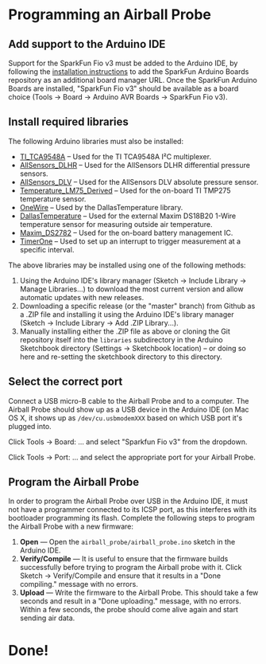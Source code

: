 # Programming an Airball Probe

## Add support to the Arduino IDE

Support for the SparkFun Fio v3 must be added to the Arduino IDE, by following the [installation instructions](https://github.com/sparkfun/Arduino_Boards#installation-instructions) to add the SparkFun Arduino Boards repository as an additional board manager URL. Once the SparkFun Arduino Boards are installed, "SparkFun Fio v3" should be available as a board choice (Tools → Board → Arduino AVR Boards → SparkFun Fio v3).

## Install required libraries

The following Arduino libraries must also be installed:

* [TI\_TCA9548A](https://github.com/jeremycole/TI_TCA9548A) – Used for the TI TCA9548A I²C multiplexer.
* [AllSensors\_DLHR](https://github.com/jeremycole/AllSensors_DLHR) – Used for the AllSensors DLHR differential pressure sensors.
* [AllSensors\_DLV](https://github.com/jeremycole/AllSensors_DLV) – Used for the AllSensors DLV absolute pressure sensor.
* [Temperature\_LM75\_Derived](https://github.com/jeremycole/Temperature_LM75_Derived) – Used for the on-board TI TMP275 temperature sensor.
* [OneWire](https://github.com/PaulStoffregen/OneWire) – Used by the DallasTemperature library.
* [DallasTemperature](https://github.com/milesburton/Arduino-Temperature-Control-Library) – Used for the external Maxim DS18B20 1-Wire temperature sensor for measuring outside air temperature.
* [Maxim_DS2782](https://github.com/jeremycole/Maxim_DS2782) – Used for the on-board battery management IC.
* [TimerOne](http://playground.arduino.cc/Code/Timer1) – Used to set up an interrupt to trigger measurement at a specific interval.

The above libraries may be installed using one of the following methods:

1. Using the Arduino IDE's library manager (Sketch → Include Library → Manage Libraries...) to download the most current version and allow automatic updates with new releases.
2. Downloading a specific release (or the "master" branch) from Github as a .ZIP file and installing it using the Arduino IDE's library manager (Sketch → Include Library → Add .ZIP Library...).
3. Manually installing either the .ZIP file as above or cloning the Git repository itself into the `libraries` subdirectory in the Arduino Sketchbook directory (Settings → Sketchbook location) – or doing so here and re-setting the sketchbook directory to this directory.

## Select the correct port

Connect a USB micro-B cable to the Airball Probe and to a computer. The Airball Probe should show up as a USB device in the Arduino IDE (on Mac OS X, it shows up as `/dev/cu.usbmodemXXX` based on which USB port it's plugged into.

Click Tools → Board: ... and select "Sparkfun Fio v3" from the dropdown.

Click Tools → Port: ... and select the appropriate port for your Airball Probe.

## Program the Airball Probe

In order to program the Airball Probe over USB in the Arduino IDE, it must not have a programmer connected to its ICSP port, as this interferes with its bootloader programming its flash. Complete the following steps to program the Airball Probe with a new firmware:

1. **Open** &mdash; Open the `airball_probe/airball_probe.ino` sketch in the Arduino IDE.
2. **Verify/Compile** &mdash; It is useful to ensure that the firmware builds successfully before trying to program the Airball probe with it. Click Sketch → Verify/Compile and ensure that it results in a "Done compiling." message with no errors.
3. **Upload** &mdash; Write the firmware to the Airball Probe. This should take a few seconds and result in a "Done uploading." message, with no errors. Within a few seconds, the probe should come alive again and start sending air data.

# Done!
